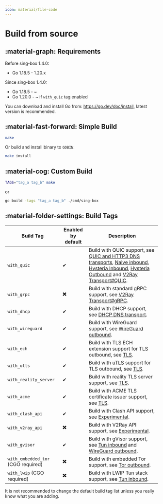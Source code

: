 ```yaml
---
icon: material/file-code
---
```


# Build from source

## :material-graph: Requirements

Before sing-box 1.4.0:

* Go 1.18.5 - 1.20.x

Since sing-box 1.4.0:

* Go 1.18.5 - ~
* Go 1.20.0 - ~ if `with_quic` tag enabled

You can download and install Go from: https://go.dev/doc/install, latest version is recommended.

## :material-fast-forward: Simple Build

```bash
make
```

Or build and install binary to `GOBIN`:

```bash
make install
```

## :material-cog: Custom Build

```bash
TAGS="tag_a tag_b" make
```

or

```bash
go build -tags "tag_a tag_b" ./cmd/sing-box
```

## :material-folder-settings: Build Tags

| Build Tag                          | Enabled by default | Description                                                                                                                                                                                                                                                                                                                |
|------------------------------------|--------------------|----------------------------------------------------------------------------------------------------------------------------------------------------------------------------------------------------------------------------------------------------------------------------------------------------------------------------|
| `with_quic`                        | ✔                  | Build with QUIC support, see [QUIC and HTTP3 DNS transports](/configuration/dns/server), [Naive inbound](/configuration/inbound/naive), [Hysteria Inbound](/configuration/inbound/hysteria), [Hysteria Outbound](/configuration/outbound/hysteria) and [V2Ray Transport#QUIC](/configuration/shared/v2ray-transport#quic). |
| `with_grpc`                        | ✖️                 | Build with standard gRPC support, see [V2Ray Transport#gRPC](/configuration/shared/v2ray-transport#grpc).                                                                                                                                                                                                                  |
| `with_dhcp`                        | ✔                  | Build with DHCP support, see [DHCP DNS transport](/configuration/dns/server).                                                                                                                                                                                                                                              |
| `with_wireguard`                   | ✔                  | Build with WireGuard support, see [WireGuard outbound](/configuration/outbound/wireguard).                                                                                                                                                                                                                                 |
| `with_ech`                         | ✔                  | Build with TLS ECH extension support for TLS outbound, see [TLS](/configuration/shared/tls#ech).                                                                                                                                                                                                                           |
| `with_utls`                        | ✔                  | Build with [uTLS](https://github.com/refraction-networking/utls) support for TLS outbound, see [TLS](/configuration/shared/tls#utls).                                                                                                                                                                                      |
| `with_reality_server`              | ✔                  | Build with reality TLS server support,  see [TLS](/configuration/shared/tls).                                                                                                                                                                                                                                              |
| `with_acme`                        | ✔                  | Build with ACME TLS certificate issuer support, see [TLS](/configuration/shared/tls).                                                                                                                                                                                                                                      |
| `with_clash_api`                   | ✔                  | Build with Clash API support, see [Experimental](/configuration/experimental#clash-api-fields).                                                                                                                                                                                                                            |
| `with_v2ray_api`                   | ✖️                 | Build with V2Ray API support, see [Experimental](/configuration/experimental#v2ray-api-fields).                                                                                                                                                                                                                            |
| `with_gvisor`                      | ✔                  | Build with gVisor support, see [Tun inbound](/configuration/inbound/tun#stack) and [WireGuard outbound](/configuration/outbound/wireguard#system_interface).                                                                                                                                                               |
| `with_embedded_tor` (CGO required) | ✖️                 | Build with embedded Tor support, see [Tor outbound](/configuration/outbound/tor).                                                                                                                                                                                                                                          |
| `with_lwip` (CGO required)         | ✖️                 | Build with LWIP Tun stack support, see [Tun inbound](/configuration/inbound/tun#stack).                                                                                                                                                                                                                                    |


It is not recommended to change the default build tag list unless you really know what you are adding.
